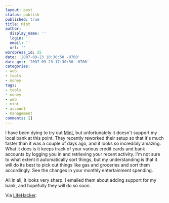 ```yaml
---
layout: post
status: publish
published: true
title: Mint
author:
  display_name: ''
  login: ''
  email: ''
  url: ''
wordpress_id: 25
date: '2007-09-23 10:30:50 -0700'
date_gmt: '2007-09-23 17:30:50 -0700'
categories:
- web
- tools
- money
tags:
- tools
- money
- web
- mint
- account
- management
comments: []
---
```

I have been dying to try out [Mint](http://mint.com), but unfortunately it doesn't support my local bank at this point.  They recently reworked their setup so that it's much faster than it was a couple of days ago, and it looks so incredibly amazing.  What it does is it keeps track of your various credit cards and bank accounts by logging you in and retrieving your recent activity.  I'm not sure to what extent it automatically sort things, but my understanding is that it will do its best to pick out things like gas and groceries and sort them accordingly.  See the changes in your monthly entertainment spending.  

All in all, it looks very sharp.  I emailed them about adding support for my bank, and hopefully they will do so soon.

Via [LifeHacker](http://lifehacker.com/software/top/mint-manages-your-money-301260.php).
